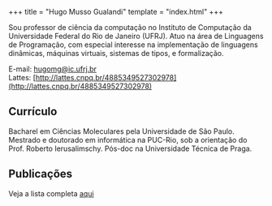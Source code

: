 +++
title = "Hugo Musso Gualandi"
template = "index.html"
+++

Sou professor de ciência da computação no Instituto de Computação da
Universidade Federal do Rio de Janeiro (UFRJ).
Atuo na área de Linguagens de Programação,
com especial interesse na implementação de linguagens dinâmicas,
máquinas virtuais, sistemas de tipos, e formalização.

E-mail: [hugomg@ic.ufrj.br](mailto:hugomg@ic.ufrj.br)<br>
Lattes: [http://lattes.cnpq.br/4885349527302978](http://lattes.cnpq.br/4885349527302978)<br>

## Currículo

Bacharel em Ciências Moleculares pela Universidade de São Paulo.
Mestrado e doutorado em informática na PUC-Rio,
sob a orientação do Prof. Roberto Ierusalimschy.
Pós-doc na Universidade Técnica de Praga.

## Publicações

Veja a lista completa [aqui](@/publications/_index.md)
